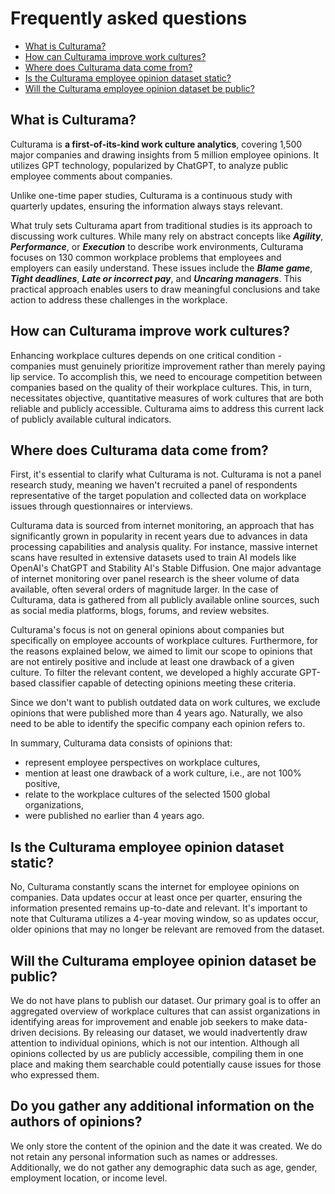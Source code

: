 # Frequently asked questions

- [What is Culturama?](#what-is-culturama)
- [How can Culturama improve work cultures?](#how-can-culturama-improve-work-cultures)
- [Where does Culturama data come from?](#where-does-culturama-data-come-from)
- [Is the Culturama employee opinion dataset static?](#is-the-culturama-employee-opinion-dataset-static)
- [Will the Culturama employee opinion dataset be public?](#will-the-culturama-employee-opinion-dataset-be-public)

## What is Culturama?

Culturama is **a first-of-its-kind work culture analytics**, covering 1,500 major companies and drawing insights from 5 million employee opinions. It utilizes GPT technology, popularized by ChatGPT, to analyze public employee comments about companies.

Unlike one-time paper studies, Culturama is a continuous study with quarterly updates, ensuring the information always stays relevant.

What truly sets Culturama apart from traditional studies is its approach to discussing work cultures. While many rely on abstract concepts like ***Agility***, ***Performance***, or ***Execution*** to describe work environments, Culturama focuses on 130 common workplace problems that employees and employers can easily understand. These issues include the ***Blame game***, ***Tight deadlines***, ***Late or incorrect pay***, and ***Uncaring managers***. This practical approach enables users to draw meaningful conclusions and take action to address these challenges in the workplace.

## How can Culturama improve work cultures?

Enhancing workplace cultures depends on one critical condition - companies must genuinely prioritize improvement rather than merely paying lip service. To accomplish this, we need to encourage competition between companies based on the quality of their workplace cultures. This, in turn, necessitates objective, quantitative measures of work cultures that are both reliable and publicly accessible. Culturama aims to address this current lack of publicly available cultural indicators.

## Where does Culturama data come from?

First, it's essential to clarify what Culturama is not. Culturama is not a panel research study, meaning we haven't recruited a panel of respondents representative of the target population and collected data on workplace issues through questionnaires or interviews.

Culturama data is sourced from internet monitoring, an approach that has significantly grown in popularity in recent years due to advances in data processing capabilities and analysis quality. For instance, massive internet scans have resulted in extensive datasets used to train AI models like OpenAI's ChatGPT and Stability AI's Stable Diffusion. One major advantage of internet monitoring over panel research is the sheer volume of data available, often several orders of magnitude larger. In the case of Culturama, data is gathered from all publicly available online sources, such as social media platforms, blogs, forums, and review websites. 

Culturama's focus is not on general opinions about companies but specifically on employee accounts of workplace cultures. Furthermore, for the reasons explained below, we aimed to limit our scope to opinions that are not entirely positive and include at least one drawback of a given culture. To filter the relevant content, we developed a highly accurate GPT-based classifier capable of detecting opinions meeting these criteria.

Since we don't want to publish outdated data on work cultures, we exclude opinions that were published more than 4 years ago. Naturally, we also need to be able to identify the specific company each opinion refers to.

In summary, Culturama data consists of opinions that:

 - represent employee perspectives on workplace cultures,
 - mention at least one drawback of a work culture, i.e., are not 100% positive,
 - relate to the workplace cultures of the selected 1500 global organizations,
 - were published no earlier than 4 years ago.

## Is the Culturama employee opinion dataset static?

No, Culturama constantly scans the internet for employee opinions on companies. Data updates occur at least once per quarter, ensuring the information presented remains up-to-date and relevant. It's important to note that Culturama utilizes a 4-year moving window, so as updates occur, older opinions that may no longer be relevant are removed from the dataset.

## Will the Culturama employee opinion dataset be public?

We do not have plans to publish our dataset. Our primary goal is to offer an aggregated overview of workplace cultures that can assist organizations in identifying areas for improvement and enable job seekers to make data-driven decisions. By releasing our dataset, we would inadvertently draw attention to individual opinions, which is not our intention. Although all opinions collected by us are publicly accessible, compiling them in one place and making them searchable could potentially cause issues for those who expressed them.

## Do you gather any additional information on the authors of opinions?

We only store the content of the opinion and the date it was created. We do not retain any personal information such as names or addresses. Additionally, we do not gather any demographic data such as age, gender, employment location, or income level.
